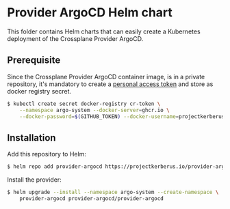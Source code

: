 # Provider ArgoCD Helm chart

This folder contains Helm charts that can easily create a Kubernetes deployment of the Crossplane Provider ArgoCD.

## Prerequisite

Since the Crossplane Provider ArgoCD container image, is in a private repository, it's mandatory to create a [personal access token](https://docs.github.com/en/github/authenticating-to-github/keeping-your-account-and-data-secure/creating-a-personal-access-token) and store as docker registry secret.

```sh
$ kubectl create secret docker-registry cr-token \
	--namespace argo-system --docker-server=ghcr.io \
	--docker-password=$(GITHUB_TOKEN) --docker-username=projectkerberus
```

## Installation

Add this repository to Helm:

```sh
$ helm repo add provider-argocd https://projectkerberus.io/provider-argocd-helm
```

Install the provider:

```sh
$ helm upgrade --install --namespace argo-system --create-namespace \
    provider-argocd provider-argocd/provider-argocd
```

